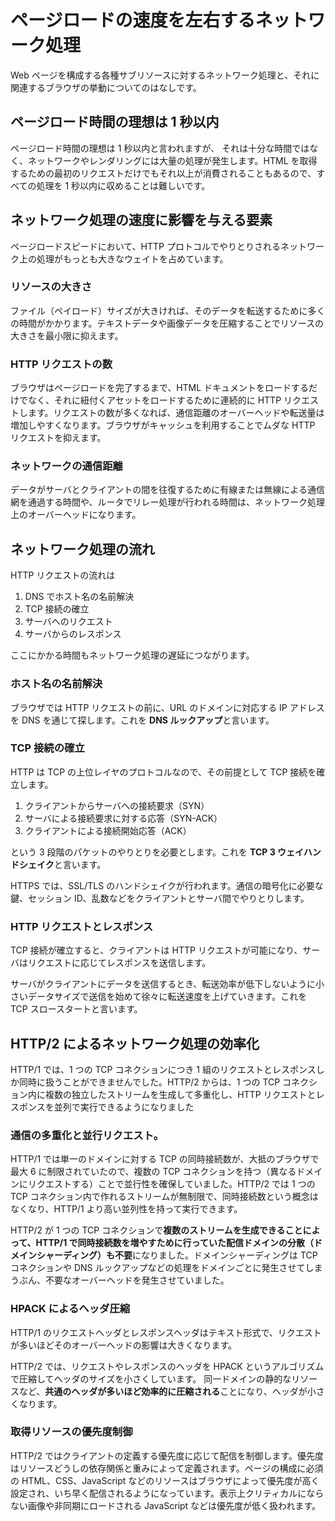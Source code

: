 # ページロードの速度を左右するネットワーク処理

Web ページを構成する各種サブリソースに対するネットワーク処理と、それに関連するブラウザの挙動についてのはなしです。

## ページロード時間の理想は 1 秒以内

ページロード時間の理想は 1 秒以内と言われますが、 それは十分な時間ではなく、ネットワークやレンダリングには大量の処理が発生します。HTML を取得するための最初のリクエストだけでもそれ以上が消費されることもあるので、すべての処理を 1 秒以内に収めることは難しいです。

## ネットワーク処理の速度に影響を与える要素

ページロードスピードにおいて、HTTP プロトコルでやりとりされるネットワーク上の処理がもっとも大きなウェイトを占めています。

### リソースの大きさ

ファイル（ペイロード）サイズが大きければ、そのデータを転送するために多くの時間がかかります。テキストデータや画像データを圧縮することでリソースの大きさを最小限に抑えます。

### HTTP リクエストの数

ブラウザはページロードを完了するまで、HTML ドキュメントをロードするだけでなく、それに紐付くアセットをロードするために連続的に HTTP リクエストします。リクエストの数が多くなれば、通信距離のオーバーヘッドや転送量は増加しやすくなります。ブラウザがキャッシュを利用することでムダな HTTP リクエストを抑えます。

### ネットワークの通信距離

データがサーバとクライアントの間を往復するために有線または無線による通信網を通過する時間や、ルータでリレー処理が行われる時間は、ネットワーク処理上のオーバーヘッドになります。

## ネットワーク処理の流れ

HTTP リクエストの流れは

1. DNS でホスト名の名前解決
2. TCP 接続の確立
3. サーバへのリクエスト
4. サーバからのレスポンス

ここにかかる時間もネットワーク処理の遅延につながります。

### ホスト名の名前解決

ブラウザでは HTTP リクエストの前に、URL のドメインに対応する IP アドレスを DNS を通じて探します。これを **DNS ルックアップ**と言います。

### TCP 接続の確立

HTTP は TCP の上位レイヤのプロトコルなので、その前提として TCP 接続を確立します。

1. クライアントからサーバへの接続要求（SYN）
2. サーバによる接続要求に対する応答（SYN-ACK）
3. クライアントによる接続開始応答（ACK）

という 3 段階のパケットのやりとりを必要とします。これを **TCP 3 ウェイハンドシェイク**と言います。

HTTPS では、SSL/TLS のハンドシェイクが行われます。通信の暗号化に必要な鍵、セッション ID、乱数などをクライアントとサーバ間でやりとりします。

### HTTP リクエストとレスポンス

TCP 接続が確立すると、クライアントは HTTP リクエストが可能になり、サーバはリクエストに応じてレスポンスを送信します。

サーバがクライアントにデータを送信するとき、転送効率が低下しないように小さいデータサイズで送信を始めて徐々に転送速度を上げていきます。これを TCP スロースタートと言います。

## HTTP/2 によるネットワーク処理の効率化

HTTP/1 では、1 つの TCP コネクションにつき 1 組のリクエストとレスポンスしか同時に扱うことができませんでした。HTTP/2 からは、1 つの TCP コネクション内に複数の独立したストリームを生成して多重化し、HTTP リクエストとレスポンスを並列で実行できるようになりました

### 通信の多重化と並行リクエスト。

HTTP/1 では単一のドメインに対する TCP の同時接続数が、大抵のブラウザで最大 6 に制限されていたので、複数の TCP コネクションを持つ（異なるドメインにリクエストする）ことで並行性を確保していました。HTTP/2 では 1 つの TCP コネクション内で作れるストリームが無制限で、同時接続数という概念はなくなり、HTTP/1 より高い並列性を持って実行できます。

HTTP/2 が 1 つの TCP コネクションで**複数のストリームを生成できることによって、HTTP/1 で同時接続数を増やすために行っていた配信ドメインの分散（ドメインシャーディング）も不要**になりました。ドメインシャーディングは TCP コネクションや DNS ルックアップなどの処理をドメインごとに発生させてしまうぶん、不要なオーバーヘッドを発生させていました。

### HPACK によるヘッダ圧縮

HTTP/1 のリクエストヘッダとレスポンスヘッダはテキスト形式で、リクエストが多いほどそのオーバーヘッドの影響は大きくなります。

HTTP/2 では、リクエストやレスポンスのヘッダを HPACK というアルゴリズムで圧縮してヘッダのサイズを小さくしています。 同一ドメインの静的なリソースなど、**共通のヘッダが多いほど効率的に圧縮される**ことになり、ヘッダが小さくなります。

### 取得リソースの優先度制御

HTTP/2 ではクライアントの定義する優先度に応じて配信を制御します。優先度はリソースどうしの依存関係と重みによって定義されます。ページの構成に必須の HTML、CSS、JavaScript などのリソースはブラウザによって優先度が高く設定され、いち早く配信されるようになっています。表示上クリティカルにならない画像や非同期にロードされる JavaScript などは優先度が低く扱われます。
